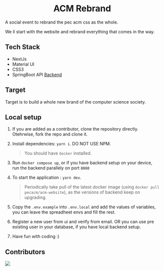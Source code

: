 <h1 align="center">
  <b>ACM Rebrand</b>
</h1>

A social event to rebrand the pec acm css as the whole.

We ll start with the website and rebrand everything that comes in the way.

## Tech Stack

-   NextJs
-   Material UI
-   CSS3
-   SpringBoot API [Backend](https://github.com/PEC-CSS/acm-website-backend)

## Target

Target is to build a whole new brand of the computer science society.

## Local setup

1. If you are added as a contributor, clone the repository directly. Otehrwise, fork the repo and clone it.
2. Install dependencies: `yarn i`. DO NOT USE NPM.
    > You should have `docker` installed.
3. Run `docker compose up`, or if you have backend setup on your device, run the backend parallely on port `8080`
4. To start the application : `yarn dev`.

    > Periodically take pull of the latest docker image (using `docker pull pecacm/acm-website`), as the versions of backend keep on upgrading.

5. Copy the `.env.example` into `.env.local` and add the values of variables, you can leave the spreadheet envs and fill the rest.
6. Register a new user from ui and verify from email. OR you can use pre existing user in your database, if you have local backend setup.
7. Have fun with coding :)

## Contributors

<a href="https://github.com/PEC-CSS/website/graphs/contributors">
  <img src="https://contrib.rocks/image?repo=PEC-CSS/website" />
</a>
